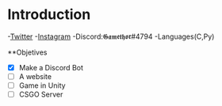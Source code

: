 # Introduction
-[Twitter](https://twitter.com/Nuno_Vz)
-[Instagram](https://www.instagram.com/nuno.vasques/)
-Discord:𝕲𝖆𝖒𝖊𝖙𝖍𝖔𝖗#4794
-Languages(C,Py)

**Objetives

- [x] Make a Discord Bot
- [ ] A website
- [ ] Game in Unity
- [ ] CSGO Server

